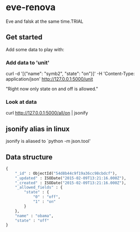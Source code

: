 # eve-renova
Eve and falsk at the same time.TRIAL

## Get started
Add some data to play with:

### Add data to 'unit'
curl -d '[{"name": "symb2", "state": "on"}]' -H 'Content-Type: application/json'  http://127.0.0.1:5000/unit

"Right now only state on and off is allowed."

### Look at data
curl http://127.0.0.1:5000/all/on | jsonify

## jsonify alias in linux
jsonify is aliased to `python -m json.tool'

## Data structure
```python
{
    "_id" : ObjectId("54d8b44c9f19a36cc98cbdcf"),
    "_updated" : ISODate("2015-02-09T13:21:16.000Z"),
    "_created" : ISODate("2015-02-09T13:21:16.000Z"),
    "_allowed_fields" : {
        "state" : {
            "0" : "off",
            "1" : "on"
        }
    },
    "name" : "obama",
    "state" : "off"
}
```
